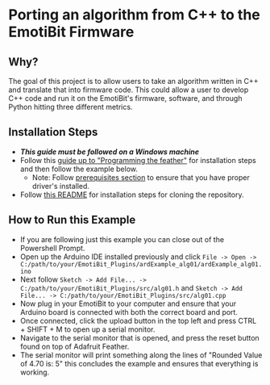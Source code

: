 # Porting an algorithm from C++ to the EmotiBit Firmware

## Why?
The goal of this project is to allow users to take an algorithm written in C++ and translate that into firmware code.
This could allow a user to develop C++ code and run it on the EmotiBit's firmware, software, and through Python hitting three different metrics.

## Installation Steps
* ***This guide must be followed on a Windows machine***
* Follow this [guide up to "Programming the feather"](https://github.com/EmotiBit/EmotiBit_Docs/blob/master/Keep_emotibit_up_to_date.md#setup) for installation steps and then follow the example below.
  * Note: Follow [prerequisites section](https://github.com/EmotiBit/EmotiBit_Docs/blob/master/Getting_Started.md#prerequisites) to ensure that you have proper driver's installed.
* Follow [this README](README.md) for installation steps for cloning the repository.

## How to Run this Example
* If you are following just this example you can close out of the Powershell Prompt.
* Open up the Arduino IDE installed previously and click ```File -> Open -> C:/path/to/your/EmotiBit_Plugins/ardExample_alg01/ardExample_alg01.ino```
* Next follow ```Sketch -> Add File... -> C:/path/to/your/EmotiBit_Plugins/src/alg01.h``` and ```Sketch -> Add File... -> C:/path/to/your/EmotiBit_Plugins/src/alg01.cpp```
* Now plug in your EmotiBit to your computer and ensure that your Arduino board is connected with both the correct board and port.
* Once connected, click the upload button in the top left and press CTRL + SHIFT + M to open up a serial monitor.
* Navigate to the serial monitor that is opened, and press the reset button found on top of Adafruit Feather.
* The serial monitor will print something along the lines of "Rounded Value of 4.70 is: 5" this concludes the example and ensures that everything is working.
